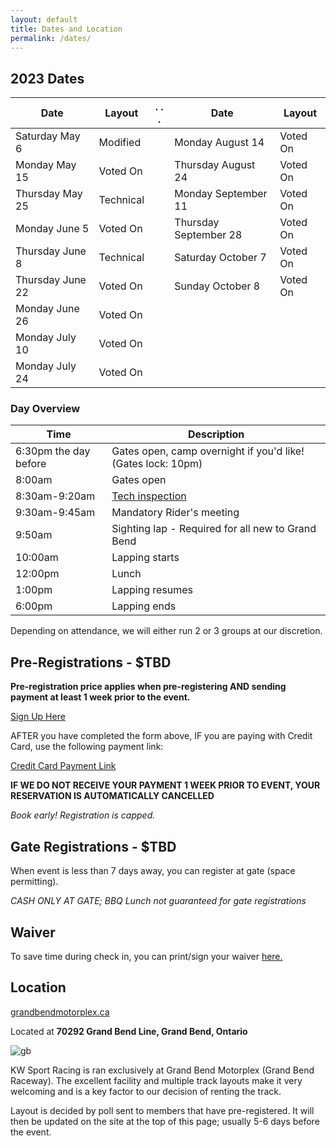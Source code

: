 ```yaml
---
layout: default
title: Dates and Location
permalink: /dates/
---
```


## 2023 Dates

| **Date**            | **Layout**           | . . . | **Date**             | **Layout**           |
|---------------------|----------------------|-------|----------------------|----------------------|
| Saturday May 6      |Modified              |       | Monday August 14     |Voted On              |
| Monday May 15       |Voted On              |       | Thursday August 24   |Voted On              |
| Thursday May 25     |Technical             |       | Monday September 11  |Voted On              |
| Monday June 5       |Voted On              |       | Thursday September 28|Voted On              |
| Thursday June 8     |Technical             |       | Saturday October 7   |Voted On              |
| Thursday June 22    |Voted On              |       | Sunday October 8     |Voted On              |
| Monday June 26      |Voted On              |       
| Monday July 10      |Voted On              |    
| Monday July 24      |Voted On              |       



### Day Overview

| **Time**              | **Description**                                                              |
|-----------------------|------------------------------------------------------------------------------|
| 6:30pm the day before | Gates open, camp overnight if you'd like! (Gates lock: 10pm)                 |
| 8:00am                | Gates open                                                                   |
| 8:30am-9:20am         | [Tech inspection](/rules/)                                                   |
| 9:30am-9:45am         | Mandatory Rider's meeting                                                    |
| 9:50am                | Sighting lap - Required for all new to Grand Bend                            |
| 10:00am               | Lapping starts                                                               |
| 12:00pm               | Lunch                                                                        |
| 1:00pm                | Lapping resumes                                                              |
| 6:00pm                | Lapping ends                                                                 |

Depending on attendance, we will either run 2 or 3 groups at our discretion.

## Pre-Registrations - $TBD

**Pre-registration price applies when pre-registering AND sending payment at least 1 week prior to the event.**

[Sign Up Here](https://docs.google.com/forms/d/e/1FAIpQLSf82q-DZeIdHmxquDC1o1nX7AzehSfPzhEV7LmHcGPR8LsuIQ/viewform?usp=sf_link)

AFTER you have completed the form above, IF you are paying with Credit Card, use the following payment link:

[Credit Card Payment Link](https://buy.stripe.com/4gw3cd0Lyc6w7rq6os)

**IF WE DO NOT RECEIVE YOUR PAYMENT 1 WEEK PRIOR TO EVENT, YOUR RESERVATION IS AUTOMATICALLY CANCELLED**

*Book early! Registration is capped.*

## Gate Registrations - $TBD

When event is less than 7 days away, you can register at gate (space permitting).

*CASH ONLY AT GATE; BBQ Lunch not guaranteed for gate registrations*



## Waiver
To save time during check in, you can print/sign your waiver [here.](https://drive.google.com/file/d/1-VUfnzoDx0thAAVLSt_NaTPA7BSNZjJa/view?usp=sharing)

## Location

[grandbendmotorplex.ca](http://www.grandbendmotorplex.ca/grand-bend-raceway/)

Located at **70292 Grand Bend Line, Grand Bend, Ontario**

![gb](/img/raceway.jpg)

KW Sport Racing is ran exclusively at Grand Bend Motorplex (Grand Bend Raceway). The excellent facility and multiple track layouts make it very welcoming and is a key factor to our decision of renting the track.

Layout is decided by poll sent to members that have pre-registered. It will then be updated on the site at the top of this page; usually 5-6 days before the event.
